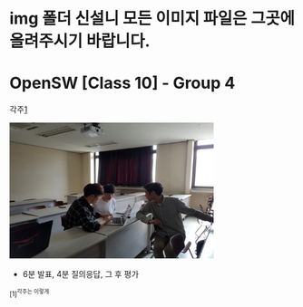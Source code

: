 # img 폴더 신설니 모든 이미지 파일은 그곳에 올려주시기 바랍니다.


OpenSW [Class 10] - Group 4
===========================
각주[1](#footnote_1)

<img width="360" height="240" src="./img/blue-04-4.jpg"></img>
 * 6분 발표, 4분 질의응답, 그 후 평가
 
 
<sup id="footnote_1">[1]<sup>각주는 이렇게
